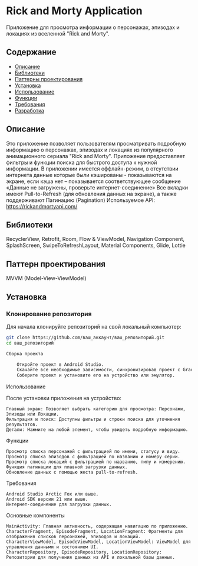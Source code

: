 # Rick and Morty Application

Приложение для просмотра информации о персонажах, эпизодах и локациях из вселенной "Rick and Morty".

## Содержание
- [Описание](#описание)
- [Библиотеки](#библиотеки)
- [Паттерны проектирования](#паттерн)
- [Установка](#установка)
- [Использование](#использование)
- [Функции](#функции)
- [Требования](#требования)
- [Разработка](#разработка)

## Описание

Это приложение позволяет пользователям просматривать подробную информацию о персонажах, эпизодах и локациях из популярного анимационного сериала "Rick and Morty". 
Приложение предоставляет фильтры и функции поиска для быстрого доступа к нужной информации. В приложении имеется оффлайн-режим, в отсутствии интернета данные которые были кэшированы - показываются на экране, если кэша нет – показывается соответствующее сообщение «Данные не загружены, проверьте интернет-соединение»
Все вкладки имеют Pull-to-Refresh (для обновления данных на экране), а также поддерживают Пагинацию (Pagination)
Используемое API: https://rickandmortyapi.com/ 

## Библиотеки

RecyclerView, Retrofit, Room, Flow & ViewModel, Navigation Component, SplashScreen, SwipeToRefreshLayout, Material Components, Glide, Lottie

## Паттерн проектирования

MVVM (Model-View-ViewModel)

## Установка

### Клонирование репозитория

Для начала клонируйте репозиторий на свой локальный компьютер:

```bash
git clone https://github.com/ваш_аккаунт/ваш_репозиторий.git
cd ваш_репозиторий

Сборка проекта

    Откройте проект в Android Studio.
    Скачайте все необходимые зависимости, синхронизировав проект с Gradle.
    Соберите проект и установите его на устройство или эмулятор.

```

Использование

После установки приложения на устройство:

    Главный экран: Позволяет выбрать категорию для просмотра: Персонажи, Эпизоды или Локации.
    Фильтрация и поиск: Доступны фильтры и строки поиска для уточнения результатов.
    Детали: Нажмите на любой элемент, чтобы увидеть подробную информацию.

Функции

    Просмотр списка персонажей с фильтрацией по имени, статусу и виду.
    Просмотр списка эпизодов с фильтрацией по названию и номеру серии.
    Просмотр списка локаций с фильтрацией по названию, типу и измерению.
    Функция пагинации для плавной загрузки данных.
    Обновление данных с помощью жеста pull-to-refresh.

Требования

    Android Studio Arctic Fox или выше.
    Android SDK версии 21 или выше.
    Интернет-соединение для загрузки данных.

Основные компоненты

    MainActivity: Главная активность, содержащая навигацию по приложению.
    CharacterFragment, EpisodeFragment, LocationFragment: Фрагменты для отображения списков персонажей, эпизодов и локаций.
    CharacterViewModel, EpisodeViewModel, LocationViewModel: ViewModel для управления данными и состоянием UI.
    CharacterRepository, EpisodeRepository, LocationRepository: Репозитории для получения данных из API и локальной базы данных.
